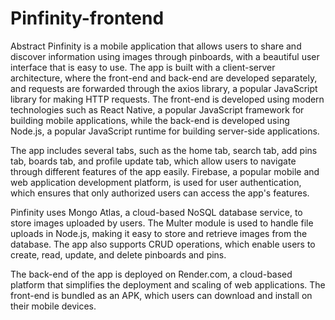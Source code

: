 # Pinfinity-frontend

Abstract
Pinfinity is a mobile application that allows users to share and discover information using images through pinboards, with a beautiful user interface that is easy to use. The app is built with a client-server architecture, where the front-end and back-end are developed separately, and requests are forwarded through the axios library, a popular JavaScript library for making HTTP requests. The front-end is developed using modern technologies such as React Native, a popular JavaScript framework for building mobile applications, while the back-end is developed using Node.js, a popular JavaScript runtime for building server-side applications.

The app includes several tabs, such as the home tab, search tab, add pins tab, boards tab, and profile update tab, which allow users to navigate through different features of the app easily. Firebase, a popular mobile and web application development platform, is used for user authentication, which ensures that only authorized users can access the app's features.

Pinfinity uses Mongo Atlas, a cloud-based NoSQL database service, to store images uploaded by users. The Multer module is used to handle file uploads in Node.js, making it easy to store and retrieve images from the database. The app also supports CRUD operations, which enable users to create, read, update, and delete pinboards and pins.

The back-end of the app is deployed on Render.com, a cloud-based platform that simplifies the deployment and scaling of web applications. The front-end is bundled as an APK, which users can download and install on their mobile devices.
